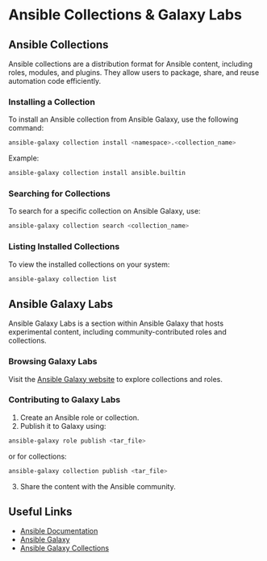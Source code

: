 # Ansible Collections & Galaxy Labs

## Ansible Collections
Ansible collections are a distribution format for Ansible content, including roles, modules, and plugins. They allow users to package, share, and reuse automation code efficiently.

### Installing a Collection
To install an Ansible collection from Ansible Galaxy, use the following command:

```bash
ansible-galaxy collection install <namespace>.<collection_name>
```

Example:

```bash
ansible-galaxy collection install ansible.builtin
```

### Searching for Collections
To search for a specific collection on Ansible Galaxy, use:

```bash
ansible-galaxy collection search <collection_name>
```

### Listing Installed Collections
To view the installed collections on your system:

```bash
ansible-galaxy collection list
```

## Ansible Galaxy Labs
Ansible Galaxy Labs is a section within Ansible Galaxy that hosts experimental content, including community-contributed roles and collections.

### Browsing Galaxy Labs
Visit the [Ansible Galaxy website](https://galaxy.ansible.com/) to explore collections and roles.

### Contributing to Galaxy Labs
1. Create an Ansible role or collection.
2. Publish it to Galaxy using:

```bash
ansible-galaxy role publish <tar_file>
```

or for collections:

```bash
ansible-galaxy collection publish <tar_file>
```

3. Share the content with the Ansible community.

## Useful Links
- [Ansible Documentation](https://docs.ansible.com/)
- [Ansible Galaxy](https://galaxy.ansible.com/)
- [Ansible Galaxy Collections](https://galaxy.ansible.com/search?type=collection)
